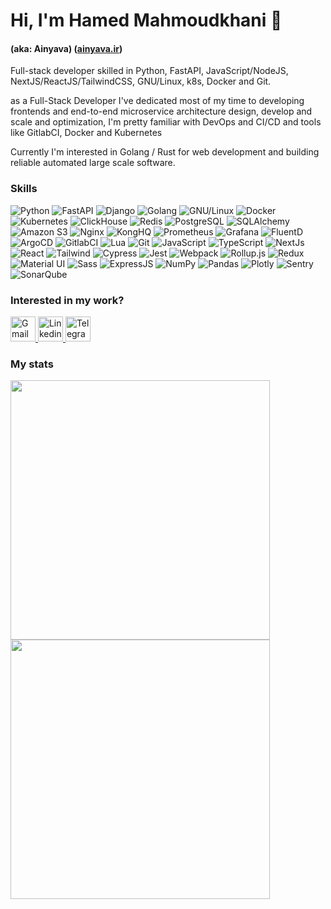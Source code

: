 # Hi, I'm Hamed Mahmoudkhani 👋
#### (aka: Ainyava) ([ainyava.ir](https://ainyava.ir))

Full-stack developer skilled in Python, FastAPI, JavaScript/NodeJS, NextJS/ReactJS/TailwindCSS, GNU/Linux, k8s, Docker and Git.

as a Full-Stack Developer I've dedicated most of my time to developing frontends and end-to-end microservice architecture design, develop and scale and optimization, I'm pretty familiar with DevOps and CI/CD and tools like GitlabCI, Docker and Kubernetes

Currently I'm interested in Golang / Rust for web development and building reliable automated large scale software.


<p align="left">
  <h3>Skills</h3>
  <p>
    <img alt="Python" src="https://img.shields.io/badge/-Python-3776AB?style=flat-square&logo=python&logoColor=white">
    <img alt="FastAPI" src="https://img.shields.io/badge/-FastAPI-009688?style=flat-square&logo=fastapi&logoColor=white">
    <img alt="Django" src="https://img.shields.io/badge/-Django-092E20?style=flat-square&logo=django&logoColor=white">
    <img alt="Golang" src="https://img.shields.io/badge/-GoLang-00ADD8?style=flat-square&logo=go&logoColor=white">
    <img alt="GNU/Linux" src="https://img.shields.io/badge/-GNU/Linux-FCC624?style=flat-square&logo=linux&logoColor=black">
    <img alt="Docker" src="https://img.shields.io/badge/-Docker-009688?style=flat-square&logo=docker&logoColor=white">
    <img alt="Kubernetes" src="https://img.shields.io/badge/-Kubernetes-326CE5?style=flat-square&logo=kubernetes&logoColor=white">
    <img alt="ClickHouse" src="https://img.shields.io/badge/-ClickHouse-FFCC01?style=flat-square&logo=clickhouse&logoColor=white">
    <img alt="Redis" src="https://img.shields.io/badge/-Redis-DC382D?style=flat-square&logo=redis&logoColor=white">
    <img alt="PostgreSQL" src="https://img.shields.io/badge/-PostgreSQL-4169E1?style=flat-square&logo=postgresql&logoColor=white">
    <img alt="SQLAlchemy" src="https://img.shields.io/badge/-SQLAlchemy-D71F00?style=flat-square&logo=sqlalchemy&logoColor=white">
    <img alt="Amazon S3" src="https://img.shields.io/badge/-AmazonS3-569A31?style=flat-square&logo=amazons3&logoColor=white">
    <img alt="Nginx" src="https://img.shields.io/badge/-nginx-009639?style=flat-square&logo=nginx&logoColor=white">
    <img alt="KongHQ" src="https://img.shields.io/badge/-KongHQ-003459?style=flat-square&logo=kong&logoColor=white">
    <img alt="Prometheus" src="https://img.shields.io/badge/-Prometheus-2496ED?style=flat-square&logo=prometheus&logoColor=white">
    <img alt="Grafana" src="https://img.shields.io/badge/-Grafana-F46800?style=flat-square&logo=grafana&logoColor=white">
    <img alt="FluentD" src="https://img.shields.io/badge/-FluentD-0E83C8?style=flat-square&logo=fluentd&logoColor=white">
    <img alt="ArgoCD" src="https://img.shields.io/badge/-ArgoCD-FC6D26?style=flat-square&logo=argo&logoColor=white" />
    <img alt="GitlabCI" src="https://img.shields.io/badge/-GitlabCI-EC4A3F?style=flat-square&logo=gitlab&logoColor=white" />
    <img alt="Lua" src="https://img.shields.io/badge/-Lua-2C2D72?style=flat-square&logo=Lua&logoColor=white">
    <img alt="Git" src="https://img.shields.io/badge/-Git-F05032?style=flat-square&logo=git&logoColor=white" />  
    <img alt="JavaScript" src="https://img.shields.io/badge/-Javascript-EBD41B?style=flat-square&logo=javascript&logoColor=black" />
    <img alt="TypeScript" src="https://img.shields.io/badge/-TypeScript-007ACC?style=flat-square&logo=typescript&logoColor=white" />
    <img alt="NextJs" src="https://img.shields.io/badge/-NextJs-000000?style=flat-square&logo=next.js&logoColor=white" />
    <img alt="React" src="https://img.shields.io/badge/-React-45b8d8?style=flat-square&logo=react&logoColor=white" />
    <img alt="Tailwind" src="https://img.shields.io/badge/-Tailwind-38B2AC?style=flat-square&logo=tailwindcss&logoColor=white" />
    <img alt="Cypress" src="https://img.shields.io/badge/-Cypress-3A3A3A?style=flat-square&logo=cypress&logoColor=white" />
    <img alt="Jest" src="https://img.shields.io/badge/-Jest-913E56?style=flat-square&logo=jest&logoColor=white" />
    <img alt="Webpack" src="https://img.shields.io/badge/-Webpack-8DD6F9?style=flat-square&logo=webpack&logoColor=black" />
    <img alt="Rollup.js" src="https://img.shields.io/badge/-Rollup-FC6D26?style=flat-square&logo=rollup.js&logoColor=white" />
    <img alt="Redux" src="https://img.shields.io/badge/-Redux/SAGA-603092?style=flat-square&logo=redux&logoColor=white">
    <img alt="Material UI" src="https://img.shields.io/badge/-Material UI-blue?style=flat-square&logo=mui&logoColor=white">
    <img alt="Sass" src="https://img.shields.io/badge/-Sass-CC6699?style=flat-square&logo=sass&logoColor=white" />
    <img alt="ExpressJS" src="https://img.shields.io/badge/-ExpressJS-000000?style=flat-square&logo=express&logoColor=white" />
    <img alt="NumPy" src="https://img.shields.io/badge/-NumPy-013243?style=flat-square&logo=numpy&logoColor=white">
    <img alt="Pandas" src="https://img.shields.io/badge/-Pandas-150458?style=flat-square&logo=pandas&logoColor=white">
    <img alt="Plotly" src="https://img.shields.io/badge/-Plotly-3F4F75?style=flat-square&logo=plotly&logoColor=white">
    <img alt="Sentry" src="https://img.shields.io/badge/-Sentry-362D59?style=flat-square&logo=sentry&logoColor=white">
    <img alt="SonarQube" src="https://img.shields.io/badge/-SonarQube-4E9BCD?style=flat-square&logo=sonarqube&logoColor=white">
  </p>
  
</p>
<h3 align="left">Interested in my work?</h3>
<p align="left">
  <a href="mailto:ainyava@gmail.com" target="_blank">
    <img src="https://camo.githubusercontent.com/d94940866c98cb4fca5783c4e8ac95776d2f52df6bbf3d5ab9e30d76836f30ae/68747470733a2f2f696d672e736869656c64732e696f2f62616467652f4c696e6b6564496e2d2532333030373742352e7376673f6c6f676f3d6c696e6b6564696e266c6f676f436f6c6f723d7768697465" alt="Gmail" width="40">
    
  </a>
  <a href="https://linkedin.com/in/ainyava" target="_blank">
    <img src="https://camo.githubusercontent.com/b188fbcb81e70ca14a68a0747b4e1f89f08777dd4812a8bf8c89ece7bf38d3c5/68747470733a2f2f696d672e736869656c64732e696f2f62616467652f476d61696c2d2532334434343633382e7376673f6c6f676f3d476d61696c266c6f676f436f6c6f723d7768697465" alt="Linkedin" width="40">
  </a>
  <!-- <a href="https://stackoverflow.com/users/6277642/hamed-mahmoudkhani" target="_blank">
    <img src="" alt="Stackoverflow" width="40">
  </a> -->
  <a href="https://t.me/ainyava" target="_blank">
    <img src="https://camo.githubusercontent.com/f27e49f6c63a962dad03b1465e818dfd079dc668654c2b792d9318614014eeb7/68747470733a2f2f696d672e736869656c64732e696f2f62616467652f54656c656772616d2d2532333030383843432e7376673f6c6f676f3d54656c656772616d266c6f676f436f6c6f723d7768697465" alt="Telegram" width="40">
  </a>
</p>

<h3 align="left">My stats</h3>
<p>
  <img src="https://github-readme-stats.vercel.app/api?username=ainyava&show_icons=true&theme=dracula&hide_border=true" width="415">
  <img src="https://github-readme-streak-stats.herokuapp.com?user=ainyava&theme=dracula&hide_border=true" width="415">
  <!-- <img src="https://github-readme-stats.vercel.app/api/top-langs/?username=ainyava&theme=dracula&hide_border=true&layout=compact" width="415"> -->
</p>
